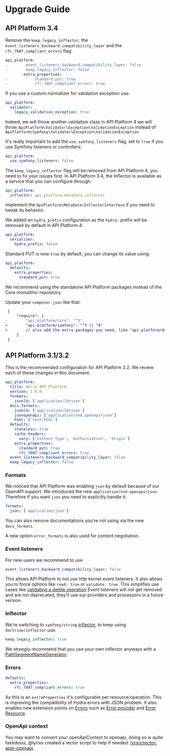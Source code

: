 # Upgrade Guide

## API Platform 3.4

Remove the `keep_legacy_inflector`, the `event_listeners_backward_compatibility_layer` and the `rfc_7807_compliant_errors` flag:

```diff
api_platform:
-        event_listeners_backward_compatibility_layer: false
-        keep_legacy_inflector: false
        extra_properties:
-            standard_put: true
-            rfc_7807_compliant_errors: true
```

If you use a custom normalizer for validation exception use:

```yaml
api_platform:
  validator:
    legacy_validation_exception: true
```

Indeed, we will throw another validation class in API Platform 4 we will throw `ApiPlatform\Validator\Exception\ValidationException` instead of `ApiPlatform\Symfony\Validator\Exception\ValidationException`

It's really important to add the `use_symfony_listeners` flag, set to `true` if you use Symfony listeners or controllers:

```yaml
api_platform:
  use_symfony_listeners: false
```

The `keep_legacy_inflector` flag will be removed from API Platform 4, you need to fix your issues first. In API Platform 3.4, the Inflector is available as a service that you can configure through:

```yaml
api_platform:
  inflector: api_platform.metadata.inflector
```

Implement the `ApiPlatform\Metadata\InflectorInterface` if you need to tweak its behavior.

We added an `hydra_prefix` configuration as the `hydra:` prefix will be removed by default in API Platform 4:

```yaml
api_platform:
  serializer:
    hydra_prefix: false
```

Standard PUT is now `true` by default, you can change its value using:

```yaml
api_platform:
  defaults:
    extra_properties:
      standard_put: true
```

We recommend using the standalone API Platform packages instead of the Core monolithic repository.

Update your `composer.json` like that:

```patch
 {
     "require": {
-        "api-platform/core": "^3",
+        "api-platform/symfony": "^3 || ^4"
+        // also add the extra packages you need, like "api-platform/doctrine-orm"
     }
 }
```

## API Platform 3.1/3.2

This is the recommended configuration for API Platform 3.2. We review each of these changes in this document.

```yaml
api_platform:
  title: Hello API Platform
  version: 1.0.0
  formats:
    jsonld: ['application/ld+json']
  docs_formats:
    jsonld: ['application/ld+json']
    jsonopenapi: ['application/vnd.openapi+json']
    html: ['text/html']
  defaults:
    stateless: true
    cache_headers:
      vary: ['Content-Type', 'Authorization', 'Origin']
    extra_properties:
      standard_put: true
      rfc_7807_compliant_errors: true
  event_listeners_backward_compatibility_layer: false
  keep_legacy_inflector: false
```

### Formats

We noticed that API Platform was enabling `json` by default because of our OpenAPI support. We introduced the new `application/vnd.openapi+json`. Therefore if you want `json` you need to explicitly handle it:

```yaml
formats:
  json: ['application/json']
```

You can also remove documentations you're not using via the new `docs_formats`.

A new option `error_formats` is also used for content negotiation.

### Event listeners

For new users we recommend to use

```yaml
event_listeners_backward_compatibility_layer: false
```

This allows API Platform to not use http kernel event listeners. It also allows you to force options like `read: true` or `validate: true`. This simplifies use cases like [validating a delete operation](/docs/v3.2/guides/delete-operation-with-validation/)
Event listeners will not get removed and are not deprecated, they'll use our providers and processors in a future version.

### Inflector

We're switching to `symfony/string` [inflector](https://symfony.com/doc/current/components/string.html#inflector), to keep using `doctrine/inflector` use:

```yaml
keep_legacy_inflector: true
```

We strongly recommend that you use your own inflector anyways with a [PathSegmentNameGenerator](https://github.com/api-platform/core/blob/f776f11fd23e5397a65c1355a9ebcbb20afac9c2/src/Metadata/Operation/UnderscorePathSegmentNameGenerator.php).

### Errors

```yaml
defaults:
  extra_properties:
    rfc_7807_compliant_errors: true
```

As this is an `extraProperties` it's configurable per resource/operation. This is improving the compatibility of Hydra errors with JSON problem. It also enables new extension points on [Errors](https://api-platform.com/docs/v3.2/core/errors/) such as [Error provider](https://api-platform.com/docs/v3.2/guides/error-provider/) and [Error Resource](https://api-platform.com/docs/v3.2/guides/error-resource/).

### OpenApi context

You may want to convert your openApiContext to openapi, doing so is quite fastidious, @lyrixx created a rector script to
help if needed: [lyrixx/rector-apip-openapi](https://github.com/lyrixx/rector-apip-openapi).
